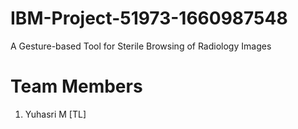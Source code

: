 # IBM-Project-51973-1660987548
A Gesture-based Tool for Sterile Browsing of Radiology Images


# Team Members 
1. Yuhasri M [TL]
